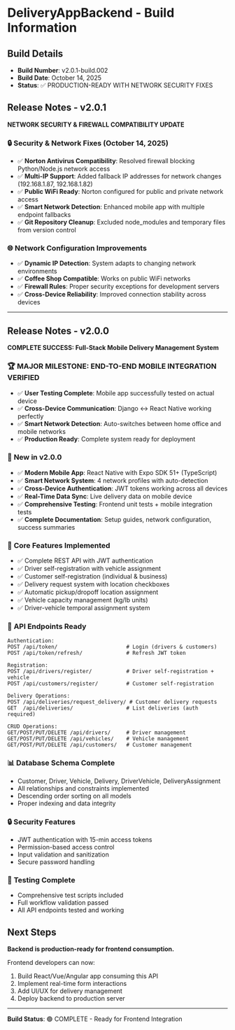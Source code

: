 # DeliveryAppBackend - Build Information

## Build Details
- **Build Number**: v2.0.1-build.002
- **Build Date**: October 14, 2025
- **Status**: ✅ PRODUCTION-READY WITH NETWORK SECURITY FIXES

## Release Notes - v2.0.1
**NETWORK SECURITY & FIREWALL COMPATIBILITY UPDATE**

### 🔒 **Security & Network Fixes (October 14, 2025)**
- ✅ **Norton Antivirus Compatibility**: Resolved firewall blocking Python/Node.js network access
- ✅ **Multi-IP Support**: Added fallback IP addresses for network changes (192.168.1.87, 192.168.1.82)
- ✅ **Public WiFi Ready**: Norton configured for public and private network access
- ✅ **Smart Network Detection**: Enhanced mobile app with multiple endpoint fallbacks
- ✅ **Git Repository Cleanup**: Excluded node_modules and temporary files from version control

### 🌐 **Network Configuration Improvements**
- ✅ **Dynamic IP Detection**: System adapts to changing network environments
- ✅ **Coffee Shop Compatible**: Works on public WiFi networks
- ✅ **Firewall Rules**: Proper security exceptions for development servers
- ✅ **Cross-Device Reliability**: Improved connection stability across devices

---

## Release Notes - v2.0.0
**COMPLETE SUCCESS: Full-Stack Mobile Delivery Management System**

### 🏆 **MAJOR MILESTONE: END-TO-END MOBILE INTEGRATION VERIFIED**
- ✅ **User Testing Complete**: Mobile app successfully tested on actual device
- ✅ **Cross-Device Communication**: Django ↔ React Native working perfectly
- ✅ **Smart Network Detection**: Auto-switches between home office and mobile networks
- ✅ **Production Ready**: Complete system ready for deployment

### 🚀 **New in v2.0.0**
- ✅ **Modern Mobile App**: React Native with Expo SDK 51+ (TypeScript)
- ✅ **Smart Network System**: 4 network profiles with auto-detection
- ✅ **Cross-Device Authentication**: JWT tokens working across all devices
- ✅ **Real-Time Data Sync**: Live delivery data on mobile device
- ✅ **Comprehensive Testing**: Frontend unit tests + mobile integration tests
- ✅ **Complete Documentation**: Setup guides, network configuration, success summaries

### 🎯 **Core Features Implemented**
- ✅ Complete REST API with JWT authentication
- ✅ Driver self-registration with vehicle assignment
- ✅ Customer self-registration (individual & business)
- ✅ Delivery request system with location checkboxes
- ✅ Automatic pickup/dropoff location assignment
- ✅ Vehicle capacity management (kg/lb units)
- ✅ Driver-vehicle temporal assignment system

### 🚀 **API Endpoints Ready**
```
Authentication:
POST /api/token/                      # Login (drivers & customers)
POST /api/token/refresh/              # Refresh JWT token

Registration:
POST /api/drivers/register/           # Driver self-registration + vehicle
POST /api/customers/register/         # Customer self-registration

Delivery Operations:
POST /api/deliveries/request_delivery/ # Customer delivery requests
GET  /api/deliveries/                 # List deliveries (auth required)

CRUD Operations:
GET/POST/PUT/DELETE /api/drivers/     # Driver management
GET/POST/PUT/DELETE /api/vehicles/    # Vehicle management  
GET/POST/PUT/DELETE /api/customers/   # Customer management
```

### 📊 **Database Schema Complete**
- Customer, Driver, Vehicle, Delivery, DriverVehicle, DeliveryAssignment
- All relationships and constraints implemented
- Descending order sorting on all models
- Proper indexing and data integrity

### 🔒 **Security Features**
- JWT authentication with 15-min access tokens
- Permission-based access control
- Input validation and sanitization
- Secure password handling

### 🧪 **Testing Complete**
- Comprehensive test scripts included
- Full workflow validation passed
- All API endpoints tested and working

## Next Steps
**Backend is production-ready for frontend consumption.**

Frontend developers can now:
1. Build React/Vue/Angular app consuming this API
2. Implement real-time form interactions
3. Add UI/UX for delivery management
4. Deploy backend to production server

---
**Build Status**: 🟢 COMPLETE - Ready for Frontend Integration